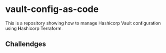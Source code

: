 # vault-config-as-code

This is a repository showing how to manage Hashicorp Vault configuration using Hashicorp Terraform.

## Challendges

